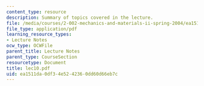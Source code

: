 ```yaml
---
content_type: resource
description: Summary of topics covered in the lecture.
file: /media/courses/2-002-mechanics-and-materials-ii-spring-2004/ea1511da0df34e5242360dd60d66eb7c_lec10.pdf
file_type: application/pdf
learning_resource_types:
- Lecture Notes
ocw_type: OCWFile
parent_title: Lecture Notes
parent_type: CourseSection
resourcetype: Document
title: lec10.pdf
uid: ea1511da-0df3-4e52-4236-0dd60d66eb7c
---
```

